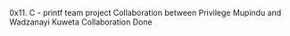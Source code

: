 0x11. C - printf team project
Collaboration between Privilege Mupindu and Wadzanayi Kuweta
Collaboration Done
